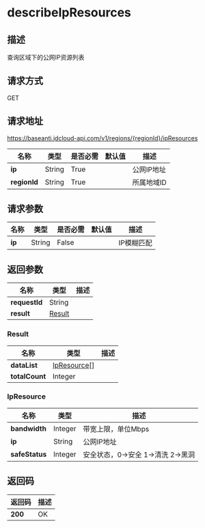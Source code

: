 # describeIpResources


## 描述
查询区域下的公网IP资源列表

## 请求方式
GET

## 请求地址
https://baseanti.jdcloud-api.com/v1/regions/{regionId}/ipResources

|名称|类型|是否必需|默认值|描述|
|---|---|---|---|---|
|**ip**|String|True||公网IP地址|
|**regionId**|String|True||所属地域ID|

## 请求参数
|名称|类型|是否必需|默认值|描述|
|---|---|---|---|---|
|**ip**|String|False||IP模糊匹配|


## 返回参数
|名称|类型|描述|
|---|---|---|
|**requestId**|String||
|**result**|[Result](##Result)||


### <a name="Result">Result</a>
|名称|类型|描述|
|---|---|---|
|**dataList**|[IpResource[]](##IpResource)||
|**totalCount**|Integer||
### <a name="IpResource">IpResource</a>
|名称|类型|描述|
|---|---|---|
|**bandwidth**|Integer|带宽上限，单位Mbps|
|**ip**|String|公网IP地址|
|**safeStatus**|Integer|安全状态，0->安全 1->清洗 2->黑洞|

## 返回码
|返回码|描述|
|---|---|
|**200**|OK|
